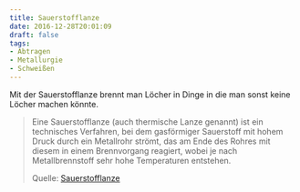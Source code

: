 ```yaml
---
title: Sauerstofflanze
date: 2016-12-28T20:01:09
draft: false
tags:
- Abtragen
- Metallurgie
- Schweißen
---
```


Mit der Sauerstofflanze brennt man Löcher in Dinge
in die man sonst keine Löcher machen könnte.

> Eine Sauerstofflanze (auch thermische Lanze genannt) ist ein technisches
> Verfahren, bei dem gasförmiger Sauerstoff mit hohem Druck durch ein
> Metallrohr strömt, das am Ende des Rohres mit diesem in einem
> Brennvorgang reagiert, wobei je nach Metallbrennstoff sehr hohe
> Temperaturen entstehen.
>
> Quelle: [Sauerstofflanze](https://de.wikipedia.org/wiki/Sauerstofflanze)